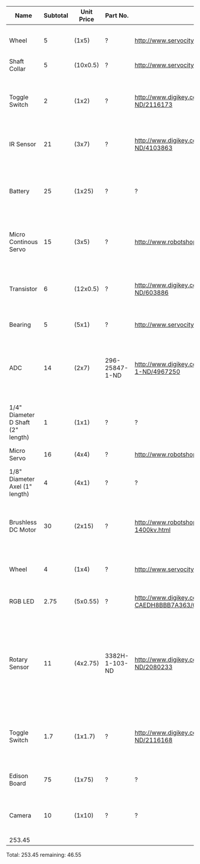 Name|Subtotal|Unit Price|Part No.|Link|Description
---|---|---|---|---|---
Wheel | 5 |  (1x5) | ? | http://www.servocity.com/html/precision_disk_wheels.html#.VEm1NH_LcQU | 3" diameter thin plastic wheels with rubber rims
Shaft Collar | 5 |  (10x0.5) | ? | http://www.servocity.com/html/steel_set_screw_collars.html | Set screw shaft collar
Toggle Switch | 2 |  (1x2) | ? | http://www.digikey.com/product-detail/en/PA4R12C1000-136/EG4694-ND/2116173 | Push button toggle switch, with green cap. 16A 125V rating.
IR Sensor | 21 |  (3x7) | ? | http://www.digikey.com/product-detail/en/GP2Y0A51SK0F/425-2854-ND/4103863 | Sharp IR distance sensor: 2-150
Battery | 25 |  (1x25) | ? | ? | A LiFe chemistry battery, with 12A discharge rate and 1.2Amp Hours
Micro Continous Servo | 15 |  (3x5) | ? |  http://www.robotshop.com/en/9g-continuous-rotation-micro-servo.html | A small continous rotation servo motor
Transistor | 6 |  (12x0.5) | ? | http://www.digikey.com/product-detail/en/MJD44H11T4/497-2504-1-ND/603886 | Large NPN transistor, 8A max current, with 20W of power disipation
Bearing | 5 |  (5x1) | ? | http://www.servocity.com/html/flanged_ball_bearings.html | Flanged ball bearing
ADC | 14 |  (2x7) | 296-25847-1-ND | http://www.digikey.com/product-detail/en/ADS7951SRGER/296-38045-1-ND/4967250 | 12bit 8 input ADC with SPI interface and 1.8v capable digital logic levels. (SMT)
1/4" Diameter D Shaft (2" length) | 1 |  (1x1) | ? | ? | D shaped shafting
Micro Servo | 16 |  (4x4) | ? | http://www.robotshop.com/en/dfrobot-micro-servo-motor.html | A small servo motor
1/8" Diameter Axel (1" length) | 4 |  (4x1) | ? | ? | Round 1/8" Diameter Axel
Brushless DC Motor | 30 |  (2x15) | ? | http://www.robotshop.com/en/uav-brushless-motor-a2204-14-1400kv.html | A smaller brushless DC motor, with up to 75W of power @ 6Amps
Wheel | 4 |  (1x4) | ? | http://www.servocity.com/html/precision_disk_wheels.html#.VEm1NH_LcQU | 2" diameter thin plastic wheels with rubber rims
RGB LED | 2.75 |  (5x0.55) | ? | http://www.digikey.com/product-detail/en/CLVBA-FKA-CAEDH8BBB7A363/CLVBA-FKA-CAEDH8BBB7A363CT-ND/2650500 | RGB SMT LED with black casing
Rotary Sensor | 11 |  (4x2.75) | 3382H-1-103-ND | http://www.digikey.com/product-detail/en/3382H-1-103/3382H-1-103-ND/2080233 | Resistive rotary position sensor. Senses from 0-330 degrees, with analog output voltage. (10KOhms)
Toggle Switch | 1.7 |  (1x1.7) | ? | http://www.digikey.com/product-detail/en/PA412C1000-116/EG4689-ND/2116168 | Push button toggle switch, with red cap. 16A 125V rating.
Edison Board | 75 |  (1x75) | ? | ? | The main controller board for our robot
Camera | 10 |  (1x10) | ? | ? | Cheapo USB webcam from amazon
|	253.45	||||

Total: 	253.45	remaining:	46.55
